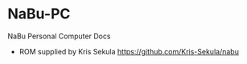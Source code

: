 # NaBu-PC
NaBu Personal Computer Docs


- ROM supplied by Kris Sekula https://github.com/Kris-Sekula/nabu
